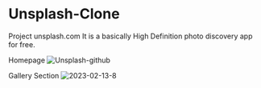 # Unsplash-Clone
Project unsplash.com
It is a basically High Definition photo discovery app for free.

Homepage
<img src="https://i.ibb.co/NWwVGF1/Unsplash-github.png" alt="Unsplash-github" border="0">

Gallery Section
<img src="https://i.ibb.co/0hZPdFq/2023-02-13-8.png" alt="2023-02-13-8" border="0">
